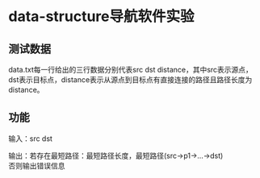﻿# data-structure导航软件实验
## 测试数据
  data.txt每一行给出的三行数据分别代表src dst distance，其中src表示源点，dst表示目标点，distance表示从源点到目标点有直接连接的路径且路径长度为distance。
## 功能
  输入：src dst  
  
  输出：若存在最短路径：最短路径长度，最短路径(src->p1->...->dst)  
  否则输出错误信息
